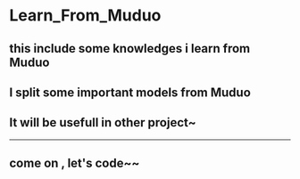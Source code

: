 # Learn_From_Muduo
## this include some knowledges i learn from Muduo

## I split some important models from Muduo

## It will be usefull in other project~

---

## come on , let's code~~
